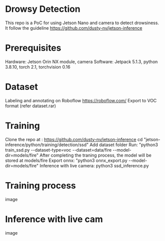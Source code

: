 # Drowsy Detection
This repo is a PoC for using Jetson Nano and camera to detect drowsiness. It follow the guideline https://github.com/dusty-nv/jetson-inference

# Prerequisites
Hardware: Jetson Orin NX module, camera
Software: Jetpack 5.1.3, python 3.8.10, torch 2.1, torchvision 0.16
# Dataset
Labeling and annotating on Roboflow https://roboflow.com/
Export to VOC format (refer dataset.rar)
# Training
Clone the repo at : https://github.com/dusty-nv/jetson-inference
cd "jetson-inference/python/training/detection/ssd"
Add dataset folder
Run: "python3 train_ssd.py --dataset-type=voc --dataset=data/fire --model-dir=models/fire" After completing the traning process, the model will be stored at models/fire
Export onnx: "python3 onnx_export.py --model-dir=models/fire"
Inference with live camera: python3 ssd_inference.py
# Training process
image

# Inference with live cam
image